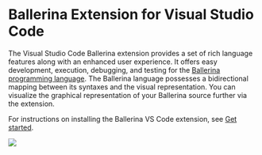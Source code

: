 # Ballerina Extension for Visual Studio Code

The Visual Studio Code Ballerina extension provides a set of rich language features along with an enhanced user experience. It offers easy development, execution, debugging, and testing for the [Ballerina programming language](https://ballerina.io/). The Ballerina language possesses a bidirectional mapping between its syntaxes and the visual representation. You can visualize the graphical representation of your Ballerina source further via the extension.

For instructions on installing the Ballerina VS Code extension, see [Get started](https://wso2.com/vscode-extentions/ballerina/get-started/).

<img src="img/BallerinaVSCodePluging.png" />